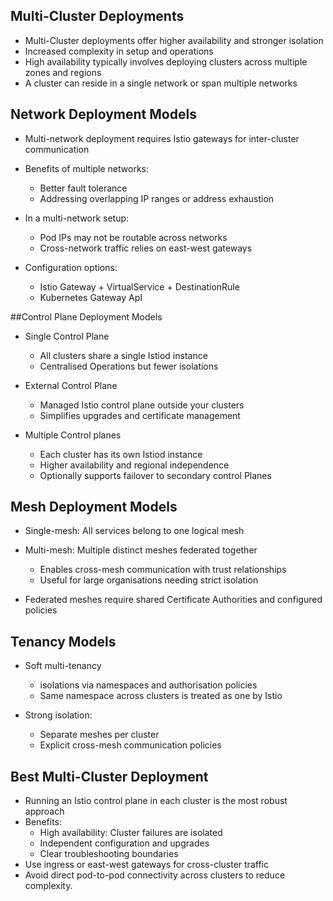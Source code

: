 

## Multi-Cluster Deployments

- Multi-Cluster deployments offer higher availability and stronger isolation
- Increased complexity in setup and operations
- High availability typically involves deploying clusters across multiple zones and regions
- A cluster can reside in a single network or span multiple networks


## Network Deployment Models

- Multi-network deployment requires Istio gateways for inter-cluster communication
- Benefits of multiple networks:
    - Better fault tolerance
    - Addressing overlapping IP ranges or address exhaustion
- In a multi-network setup:
    - Pod IPs may not be routable across networks
    - Cross-network traffic relies on east-west gateways

- Configuration options:
   - Istio Gateway + VirtualService + DestinationRule
   - Kubernetes Gateway ApI

 ##Control Plane Deployment Models
  
  - Single Control Plane
      - All clusters share a single Istiod instance
       - Centralised Operations but fewer isolations

  - External Control Plane
      - Managed Istio control plane outside your clusters
      - Simplifies upgrades and certificate management
 
  - Multiple Control planes
      -  Each cluster has its own Istiod instance
      -  Higher availability and regional independence
      -  Optionally supports failover to secondary control Planes



## Mesh Deployment Models

- Single-mesh: All services belong to one logical mesh
- Multi-mesh: Multiple distinct meshes federated together
   - Enables cross-mesh communication with trust relationships
   - Useful for large organisations needing strict isolation
     
- Federated meshes require shared Certificate Authorities and configured policies


## Tenancy Models

- Soft multi-tenancy
   - isolations via namespaces and authorisation policies
   - Same namespace across clusters is treated as one by Istio 

- Strong isolation:
    - Separate meshes per cluster
    - Explicit cross-mesh communication policies 

 

## Best Multi-Cluster Deployment

- Running an Istio control plane in each cluster is the most robust approach
- Benefits:
    - High availability: Cluster failures are isolated
    - Independent configuration and upgrades
    - Clear troubleshooting boundaries
- Use ingress or east-west gateways for cross-cluster traffic
- Avoid direct pod-to-pod connectivity across clusters to reduce complexity.





  














    

    
